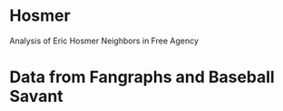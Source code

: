 # Hosmer
Analysis of Eric Hosmer Neighbors in Free Agency
# Data from Fangraphs and Baseball Savant
